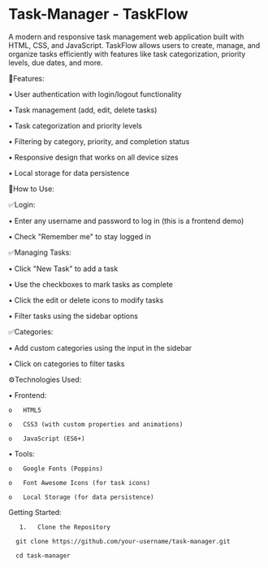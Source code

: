 # Task-Manager - TaskFlow

A modern and responsive task management web application built with HTML, CSS, and JavaScript. TaskFlow allows users to create, manage, and organize tasks efficiently with features like task categorization, priority levels, due dates, and more.

🚀Features:

•	User authentication with login/logout functionality

•	Task management (add, edit, delete tasks)

•	Task categorization and priority levels

•	Filtering by category, priority, and completion status

•	Responsive design that works on all device sizes

•	Local storage for data persistence




📑How to Use:

✅Login:

•	Enter any username and password to log in (this is a frontend demo)

•	Check "Remember me" to stay logged in

✅Managing Tasks:

•	Click "New Task" to add a task

•	Use the checkboxes to mark tasks as complete

•	Click the edit or delete icons to modify tasks

•	Filter tasks using the sidebar options

✅Categories:

•	Add custom categories using the input in the sidebar

•	Click on categories to filter tasks





⚙️Technologies Used:

•	Frontend:

    o	HTML5
  
    o	CSS3 (with custom properties and animations)
  
    o	JavaScript (ES6+)
  
•	Tools:

    o	Google Fonts (Poppins)
  
    o	Font Awesome Icons (for task icons)
  
    o	Local Storage (for data persistence)

Getting Started:

       1.	Clone the Repository
       
      git clone https://github.com/your-username/task-manager.git
      
      cd task-manager



